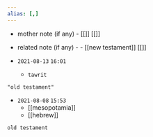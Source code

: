 ```yaml
---
alias: [,]
---
```

- mother note (if any)
		- [[]] [[]]
- related note (if any) -
		- [[new testament]] [[]]


- `2021-08-13`  `16:01`
	- `tawrit`

```query
"old testament"
```



- `2021-08-08`  `15:53`
	- [[mesopotamia]]
	- [[hebrew]]

```query
old testament
```
